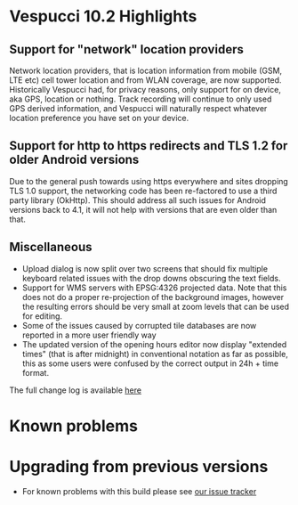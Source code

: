 # Vespucci 10.2 Highlights
 
## Support for "network" location providers
 
Network location providers, that is location information from mobile (GSM, LTE etc) cell tower location and from WLAN coverage, are now supported. Historically Vespucci had, for privacy reasons, only support for on device, aka GPS, location or nothing. Track recording will continue to only used GPS derived information, and Vespucci will naturally respect whatever location preference you have set on your device.

## Support for http to https redirects and TLS 1.2 for older Android versions

Due to the general push towards using https everywhere and sites dropping TLS 1.0 support, the networking code has been re-factored to use a third party library (OkHttp). This should address all such issues for Android versions back to 4.1, it will not help with versions that are even older than that. 

## Miscellaneous 

* Upload dialog is now split over two screens that should fix multiple keyboard related issues with the drop downs obscuring the text fields.
* Support for WMS servers with EPSG:4326 projected data. Note that this does not do a proper re-projection of the background images, however the resulting errors should be very small at zoom levels that can be used for editing. 
* Some of the issues caused by corrupted tile databases are now reported in a more user friendly way
* The updated version of the opening hours editor now display "extended times" (that is after midnight) in conventional notation as far as possible, this as some users were confused by the correct output in 24h + time format. 

The full change log is available [here](https://github.com/MarcusWolschon/osmeditor4android/commits/master)

# Known problems

# Upgrading from previous versions

* For known problems with this build please see [our issue tracker](https://github.com/MarcusWolschon/osmeditor4android/issues)

